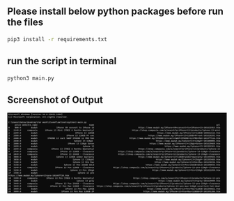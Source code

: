 ## Please install below python packages before run the files
```bash
pip3 install -r requirements.txt
```

## run the script in terminal
```bash
python3 main.py
```

## Screenshot of Output
![Alt text](Output.jpg "Output Screenshot")
